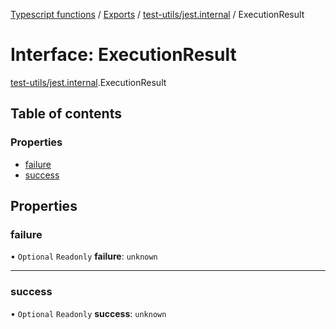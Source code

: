 [Typescript functions](../index.md) / [Exports](../modules.md) / [test-utils/jest.internal](../modules/test_utils_jest_internal.md) / ExecutionResult

# Interface: ExecutionResult

[test-utils/jest.internal](../modules/test_utils_jest_internal.md).ExecutionResult

## Table of contents

### Properties

- [failure](test_utils_jest_internal.ExecutionResult.md#failure)
- [success](test_utils_jest_internal.ExecutionResult.md#success)

## Properties

### failure

• `Optional` `Readonly` **failure**: `unknown`

___

### success

• `Optional` `Readonly` **success**: `unknown`
